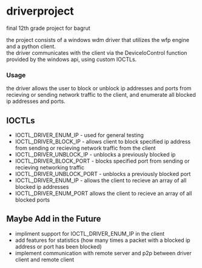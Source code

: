 # driverproject
final 12th grade project for bagrut

the project consists of a windows wdm driver that utilizes the wfp engine and a python client.\
the driver communicates with the client via the DeviceIoControl function provided by the windows api, using custom IOCTLs.

### Usage
the driver allows the user to block or unblock ip addresses and ports from recieving or sending network traffic to the client, and enumerate all blocked ip addresses and ports.

## IOCTLs
- IOCTL_DRIVER_ENUM_IP - used for general testing
- IOCTL_DRIVER_BLOCK_IP - allows client to block specified ip address from sending or recieving network traffic from the client
- IOCTL_DRIVER_UNBLOCK_IP - unblocks a previously blocked ip
- IOCTL_DRIVER_BLOCK_PORT - blocks specified port from sending or recieving networking traffic
- IOCTL_DRIVER_UNBLOCK_PORT - unblocks a previously blocked port
- IOCTL_DRIVER_ENUM_IP - allows the client to recieve an array of all blocked ip addresses
- IOCTL_DRIVER_ENUM_PORT allows the client to recieve an array of all blocked ports

## Maybe Add in the Future
- impliment support for IOCTL_DRIVER_ENUM_IP in the client
- add features for statistics (how many times a packet with a blocked ip address or port has been blocked)
- implement communication with remote server and p2p between driver client and remote client
